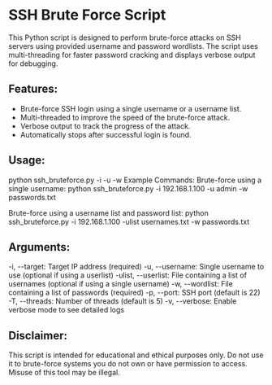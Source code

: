 # SSH Brute Force Script

This Python script is designed to perform brute-force attacks on SSH servers using provided username and password wordlists. The script uses multi-threading for faster password cracking and displays verbose output for debugging.

## Features:
- Brute-force SSH login using a single username or a username list.
- Multi-threaded to improve the speed of the brute-force attack.
- Verbose output to track the progress of the attack.
- Automatically stops after successful login is found.

## Usage:
python ssh_bruteforce.py -i <target IP> -u <username> -w <password wordlist>
Example Commands:
Brute-force using a single username:
python ssh_bruteforce.py -i 192.168.1.100 -u admin -w passwords.txt

Brute-force using a username list and password list:
python ssh_bruteforce.py -i 192.168.1.100 -ulist usernames.txt -w passwords.txt

## Arguments:
-i, --target: Target IP address (required)
-u, --username: Single username to use (optional if using a userlist)
-ulist, --userlist: File containing a list of usernames (optional if using a single username)
-w, --wordlist: File containing a list of passwords (required)
-p, --port: SSH port (default is 22)
-T, --threads: Number of threads (default is 5)
-v, --verbose: Enable verbose mode to see detailed logs

## Disclaimer:
This script is intended for educational and ethical purposes only. Do not use it to brute-force systems you do not own or have permission to access. Misuse of this tool may be illegal.
